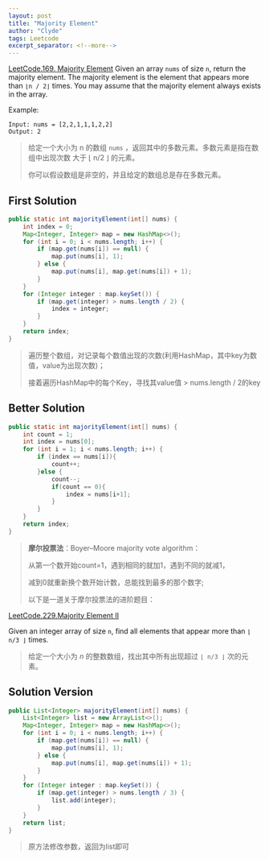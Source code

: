 ```yaml
---
layout: post
title: "Majority Element"
author: "Clyde"
tags: Leetcode
excerpt_separator: <!--more-->
---
```


[LeetCode.169. Majority Element](https://leetcode.cn/problems/majority-element) Given an array `nums` of size `n`, return the majority element. The majority element is the element that appears more than `⌊n / 2⌋` times. You may assume that the majority element always exists in the array.<!--more-->

Example:

```
Input: nums = [2,2,1,1,1,2,2]
Output: 2
```
> 给定一个大小为 n 的数组 `nums` ，返回其中的多数元素。多数元素是指在数组中出现次数 大于 ⌊ n/2 ⌋ 的元素。
>
> 你可以假设数组是非空的，并且给定的数组总是存在多数元素。
>

## First Solution 

```java
public static int majorityElement(int[] nums) {
    int index = 0;
    Map<Integer, Integer> map = new HashMap<>();
    for (int i = 0; i < nums.length; i++) {
        if (map.get(nums[i]) == null) {
            map.put(nums[i], 1);
        } else {
            map.put(nums[i], map.get(nums[i]) + 1);
        }
    }
    for (Integer integer : map.keySet()) {
        if (map.get(integer) > nums.length / 2) {
            index = integer;
        }
    }
    return index;
}
```

>遍历整个数组，对记录每个数值出现的次数(利用HashMap，其中key为数值，value为出现次数)；
>
>接着遍历HashMap中的每个Key，寻找其value值 > nums.length / 2的key

## Better Solution

```java
public static int majorityElement(int[] nums) {
    int count = 1;
    int index = nums[0];
    for (int i = 1; i < nums.length; i++) {
        if (index == nums[i]){
            count++;
        }else {
            count--;
            if(count == 0){
                index = nums[i+1];
            }
        }
    }
    return index;
}
```

> **摩尔投票法**：Boyer–Moore majority vote algorithm：
>
> 从第一个数开始count=1，遇到相同的就加1，遇到不同的就减1，
>
> 减到0就重新换个数开始计数，总能找到最多的那个数字;
>
> 以下是一道关于摩尔投票法的进阶题目：

[LeetCode.229.Majority Element II](https://leetcode.cn/problems/majority-element-ii/) 

Given an integer array of size `n`, find all elements that appear more than `⌊ n/3 ⌋` times. 

> 给定一个大小为 *n* 的整数数组，找出其中所有出现超过 `⌊ n/3 ⌋` 次的元素。

## Solution Version

```java
public List<Integer> majorityElement(int[] nums) {
    List<Integer> list = new ArrayList<>();
    Map<Integer, Integer> map = new HashMap<>();
    for (int i = 0; i < nums.length; i++) {
        if (map.get(nums[i]) == null) {
            map.put(nums[i], 1);
        } else {
            map.put(nums[i], map.get(nums[i]) + 1);
        }
    }
    for (Integer integer : map.keySet()) {
        if (map.get(integer) > nums.length / 3) {
            list.add(integer);
        }
    }
    return list;
}
```

> 原方法修改参数，返回为list即可

